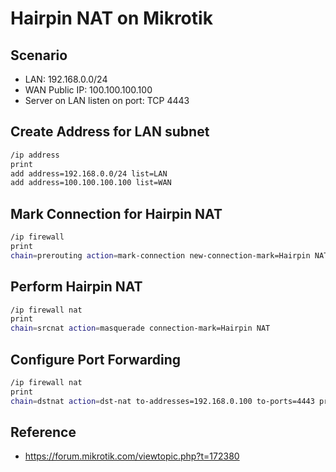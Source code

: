 # Hairpin NAT on Mikrotik
## Scenario

- LAN: 192.168.0.0/24
- WAN Public IP: 100.100.100.100
- Server on LAN listen on port: TCP 4443

## Create Address for LAN subnet
```bash
/ip address 
print
add address=192.168.0.0/24 list=LAN
add address=100.100.100.100 list=WAN
```

## Mark Connection for Hairpin NAT
```bash
/ip firewall
print
chain=prerouting action=mark-connection new-connection-mark=Hairpin NAT passthrough=yes src-address-list=LAN dst-address-list=WAN
```

## Perform Hairpin NAT
```bash
/ip firewall nat
print
chain=srcnat action=masquerade connection-mark=Hairpin NAT
```

## Configure Port Forwarding
```bash
/ip firewall nat
print
chain=dstnat action=dst-nat to-addresses=192.168.0.100 to-ports=4443 protocol=tcp dst-address-list=WAN dst-port=443
```

## Reference
- https://forum.mikrotik.com/viewtopic.php?t=172380